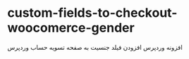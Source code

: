 # custom-fields-to-checkout-woocomerce-gender
افزونه وردپرس افزودن فیلد جنسیت به صفحه تسویه حساب وردپرس
